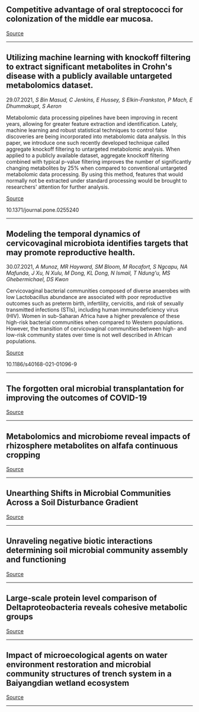 ## Competitive advantage of oral streptococci for colonization of the middle ear mucosa. 

[Source](https://www.biorxiv.org/content/10.1101/2021.07.28.454259v1.abstract?%3Fcollection=)

---

## Utilizing machine learning with knockoff filtering to extract significant metabolites in Crohn's disease with a publicly available untargeted metabolomics dataset.
 29.07.2021, _S Bin Masud, C Jenkins, E Hussey, S Elkin-Frankston, P Mach, E Dhummakupt, S Aeron_


Metabolomic data processing pipelines have been improving in recent years, allowing for greater feature extraction and identification. Lately, machine learning and robust statistical techniques to control false discoveries are being incorporated into metabolomic data analysis. In this paper, we introduce one such recently developed technique called aggregate knockoff filtering to untargeted metabolomic analysis. When applied to a publicly available dataset, aggregate knockoff filtering combined with typical p-value filtering improves the number of significantly changing metabolites by 25% when compared to conventional untargeted metabolomic data processing. By using this method, features that would normally not be extracted under standard processing would be brought to researchers' attention for further analysis.

[Source](https://journals.plos.org/plosone/article?id=10.1371/journal.pone.0255240)

10.1371/journal.pone.0255240

---

## Modeling the temporal dynamics of cervicovaginal microbiota identifies targets that may promote reproductive health.
 30.07.2021, _A Munoz, MR Hayward, SM Bloom, M Rocafort, S Ngcapu, NA Mafunda, J Xu, N Xulu, M Dong, KL Dong, N Ismail, T Ndung'u, MS Ghebermichael, DS Kwon_


Cervicovaginal bacterial communities composed of diverse anaerobes with low Lactobacillus abundance are associated with poor reproductive outcomes such as preterm birth, infertility, cervicitis, and risk of sexually transmitted infections (STIs), including human immunodeficiency virus (HIV). Women in sub-Saharan Africa have a higher prevalence of these high-risk bacterial communities when compared to Western populations. However, the transition of cervicovaginal communities between high- and low-risk community states over time is not well described in African populations.

[Source](https://microbiomejournal.biomedcentral.com/articles/10.1186/s40168-021-01096-9)

10.1186/s40168-021-01096-9

---

## The forgotten oral microbial transplantation for improving the outcomes of COVID-19

[Source](https://www.sciencedirect.com/science/article/pii/S2052297521000871)

---

## Metabolomics and microbiome reveal impacts of rhizosphere metabolites on alfafa continuous cropping

[Source](http://www.biorxiv.org/cgi/content/abstract/2021.07.25.453728v1??collection)

---

## Unearthing Shifts in Microbial Communities Across a Soil Disturbance Gradient

[Source](https://www.biorxiv.org/content/10.1101/2021.07.28.454095v1.abstract?%3Fcollection=)

---

## Unraveling negative biotic interactions determining soil microbial community assembly and functioning

[Source](https://www.nature.com/articles/s41396-021-01076-9)

---

## Large-scale protein level comparison of Deltaproteobacteria reveals cohesive metabolic groups

[Source](https://www.nature.com/articles/s41396-021-01057-y)

---

## Impact of microecological agents on water environment restoration and microbial community structures of trench system in a Baiyangdian wetland ecosystem

[Source](https://sfamjournals.onlinelibrary.wiley.com/doi/abs/10.1111/jam.15238)

---

